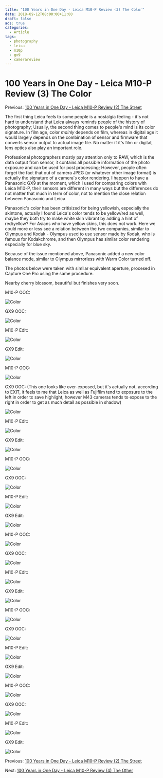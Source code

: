 ```yaml
---
title: "100 Years in One Day - Leica M10-P Review (3) The Color"
date: 2018-09-12T08:00:00+11:00
draft: false
ads: true
categories:
  - Article
tags:
  - photography
  - leica
  - m10p
  - gx9
  - camerareview
---
```


# 100 Years in One Day - Leica M10-P Review (3) The Color

Previous: [100 Years in One Day - Leica M10-P Review (2) The Street](/article/2018/reviewleicam10p2/)

The first thing Leica feels to some people is a nostalgia feeling - it's not hard to understand that Leica always reminds people of the history of photography; Usually, the second thing comes to people's mind is its color signature. In film age, color _mainly_ depends on film, whereas in digital age it would largely depends on the combination of sensor and firmware that converts sensor output to actual image file. No matter if it's film or digital, lens optics also play an important role.

Professional photographers mostly pay attention only to RAW, which is the data output from sensor, it contains all possible information of the photo exposure and can be used for post processing; However, people often forget the fact that out of camera JPEG (or whatever other image format) is actually the signature of a camera's color rendering. I happen to have a Panasonic GX9 at the moment, which I used for comparing colors with Leica M10-P, their sensors are different in many ways but the differences do not matter that much in term of color, not to mention the close relation between Panasonic and Leica.

Panasonic's color has been critisized for being yellowish, especially the skintone, actually I found Leica's color tends to be yellow/red as well, maybe they both try to make white skin vibrant by adding a hint of red/yellow? For Asians who have yellow skins, this does not work. Here we could more or less see a relation between the two companies, similar to Olympus and Kodak - Olympus used to use sensor made by Kodak, who is famous for Kodakchrome, and then Olympus has similar color rendering especially for blue sky.

Because of the issue mentioned above, Panasonic added a new color balance mode, similar to Olympus mirrorless with Warm Color turned off.

The photos below were taken with similar equivalent aperture, procesed in Capture One Pro using the same procedure.

Nearby cherry blossom, beautiful but finishes very soon.

M10-P OOC:

![Color][leica-01-ooc]

GX9 OOC:

![Color][gx9-01-ooc]

M10-P Edit:

![Color][leica-01-edit]

GX9 Edit:

![Color][gx9-01-edit]

M10-P OOC:

![Color][leica-02-ooc]

GX9 OOC: (This one looks like over-exposed, but it's actually not, according to EXIT, it feels to me that Leica as well as Fujifilm tend to exposure to the left in order to save highlight, however M43 cameras tends to expose to the right in order to get as much detail as possible in shadow)

![Color][gx9-02-ooc]

M10-P Edit:

![Color][leica-02-edit]

GX9 Edit:

![Color][gx9-02-edit]

M10-P OOC:

![Color][leica-03-ooc]

GX9 OOC:

![Color][gx9-03-ooc]

M10-P Edit:

![Color][leica-03-edit]

GX9 Edit:

![Color][gx9-03-edit]

M10-P OOC:

![Color][leica-04-ooc]

GX9 OOC:

![Color][gx9-04-ooc]

M10-P Edit:

![Color][leica-04-edit]

GX9 Edit:

![Color][gx9-04-edit]

M10-P OOC:

![Color][leica-05-ooc]

GX9 OOC:

![Color][gx9-05-ooc]

M10-P Edit:

![Color][leica-05-edit]

GX9 Edit:

![Color][gx9-05-edit]

M10-P OOC:

![Color][leica-06-ooc]

GX9 OOC:

![Color][gx9-06-ooc]

M10-P Edit:

![Color][leica-06-edit]

GX9 Edit:

![Color][gx9-06-edit]

Previous: [100 Years in One Day - Leica M10-P Review (2) The Street](/article/2018/reviewleicam10p2/)

Next: [100 Years in One Day - Leica M10-P Review (4) The Other](/article/2018/reviewleicam10p4/)

[leica-01-ooc]: /photos/2018/LeicaM10P/color01_leica_ooc.jpg "Color"
[leica-02-ooc]: /photos/2018/LeicaM10P/color02_leica_ooc.jpg "Color"
[leica-03-ooc]: /photos/2018/LeicaM10P/color03_leica_ooc.jpg "Color"
[leica-04-ooc]: /photos/2018/LeicaM10P/color04_leica_ooc.jpg "Color"
[leica-05-ooc]: /photos/2018/LeicaM10P/color05_leica_ooc.jpg "Color"
[leica-06-ooc]: /photos/2018/LeicaM10P/color06_leica_ooc.jpg "Color"
[leica-01-edit]: /photos/2018/LeicaM10P/color01_leica_edit.jpg "Color"
[leica-02-edit]: /photos/2018/LeicaM10P/color02_leica_edit.jpg "Color"
[leica-03-edit]: /photos/2018/LeicaM10P/color03_leica_edit.jpg "Color"
[leica-04-edit]: /photos/2018/LeicaM10P/color04_leica_edit.jpg "Color"
[leica-05-edit]: /photos/2018/LeicaM10P/color05_leica_edit.jpg "Color"
[leica-06-edit]: /photos/2018/LeicaM10P/color06_leica_edit.jpg "Color"

[gx9-01-ooc]: /photos/2018/LeicaM10P/color01_gx9_ooc.jpg "Color"
[gx9-02-ooc]: /photos/2018/LeicaM10P/color02_gx9_ooc.jpg "Color"
[gx9-03-ooc]: /photos/2018/LeicaM10P/color03_gx9_ooc.jpg "Color"
[gx9-04-ooc]: /photos/2018/LeicaM10P/color04_gx9_ooc.jpg "Color"
[gx9-05-ooc]: /photos/2018/LeicaM10P/color05_gx9_ooc.jpg "Color"
[gx9-06-ooc]: /photos/2018/LeicaM10P/color06_gx9_ooc.jpg "Color"
[gx9-01-edit]: /photos/2018/LeicaM10P/color01_gx9_edit.jpg "Color"
[gx9-02-edit]: /photos/2018/LeicaM10P/color02_gx9_edit.jpg "Color"
[gx9-03-edit]: /photos/2018/LeicaM10P/color03_gx9_edit.jpg "Color"
[gx9-04-edit]: /photos/2018/LeicaM10P/color04_gx9_edit.jpg "Color"
[gx9-05-edit]: /photos/2018/LeicaM10P/color05_gx9_edit.jpg "Color"
[gx9-06-edit]: /photos/2018/LeicaM10P/color06_gx9_edit.jpg "Color"